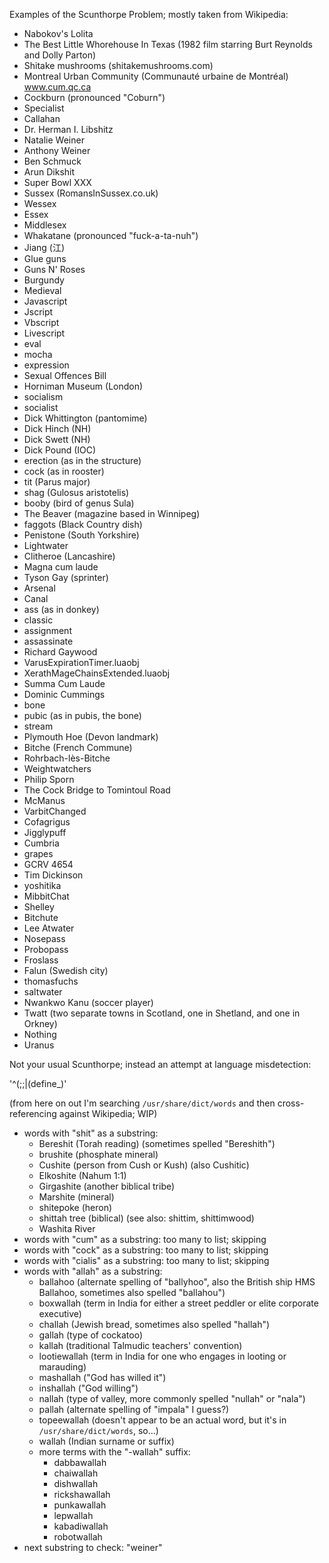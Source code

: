 Examples of the Scunthorpe Problem; mostly taken from Wikipedia:

- Nabokov's Lolita
- The Best Little Whorehouse In Texas (1982 film starring Burt Reynolds and Dolly Parton)
- Shitake mushrooms (shitakemushrooms.com)
- Montreal Urban Community (Communauté urbaine de Montréal) www.cum.qc.ca
- Cockburn (pronounced "Coburn")
- Specialist
- Callahan
- Dr. Herman I. Libshitz
- Natalie Weiner
- Anthony Weiner
- Ben Schmuck
- Arun Dikshit
- Super Bowl XXX
- Sussex (RomansInSussex.co.uk)
- Wessex
- Essex
- Middlesex
- Whakatane (pronounced "fuck-a-ta-nuh")
- Jiang (江)
- Glue guns
- Guns N' Roses
- Burgundy
- Medieval
- Javascript
- Jscript
- Vbscript
- Livescript
- eval
- mocha
- expression
- Sexual Offences Bill
- Horniman Museum (London)
- socialism
- socialist
- Dick Whittington (pantomime)
- Dick Hinch (NH)
- Dick Swett (NH)
- Dick Pound (IOC)
- erection (as in the structure)
- cock (as in rooster)
- tit (Parus major)
- shag (Gulosus aristotelis)
- booby (bird of genus Sula)
- The Beaver (magazine based in Winnipeg)
- faggots (Black Country dish)
- Penistone (South Yorkshire)
- Lightwater
- Clitheroe (Lancashire)
- Magna cum laude
- Tyson Gay (sprinter)
- Arsenal
- Canal
- ass (as in donkey)
- classic
- assignment
- assassinate
- Richard Gaywood
- VarusExpirationTimer.luaobj
- XerathMageChainsExtended.luaobj
- Summa Cum Laude
- Dominic Cummings
- bone
- pubic (as in pubis, the bone)
- stream
- Plymouth Hoe (Devon landmark)
- Bitche (French Commune)
- Rohrbach-lès-Bitche
- Weightwatchers
- Philip Sporn
- The Cock Bridge to Tomintoul Road
- McManus
- VarbitChanged
- Cofagrigus
- Jigglypuff
- Cumbria
- grapes
- GCRV 4654
- Tim Dickinson
- yoshitika
- MibbitChat
- Shelley
- Bitchute
- Lee Atwater
- Nosepass
- Probopass
- Froslass
- Falun (Swedish city)
- thomasfuchs
- saltwater
- Nwankwo Kanu (soccer player)
- Twatt (two separate towns in Scotland, one in Shetland, and one in Orkney)
- Nothing
- Uranus

Not your usual Scunthorpe; instead an attempt at language misdetection:

'^(;;|\(define_)'

(from here on out I'm searching `/usr/share/dict/words` and then cross-referencing against Wikipedia; WIP)

- words with "shit" as a substring:
  - Bereshit (Torah reading) (sometimes spelled "Bereshith")
  - brushite (phosphate mineral)
  - Cushite (person from Cush or Kush) (also Cushitic)
  - Elkoshite (Nahum 1:1)
  - Girgashite (another biblical tribe)
  - Marshite (mineral)
  - shitepoke (heron)
  - shittah tree (biblical) (see also: shittim, shittimwood)
  - Washita River
- words with "cum" as a substring: too many to list; skipping
- words with "cock" as a substring: too many to list; skipping
- words with "cialis" as a substring: too many to list; skipping
- words with "allah" as a substring:
  - ballahoo (alternate spelling of "ballyhoo", also the British ship HMS Ballahoo, sometimes also spelled "ballahou")
  - boxwallah (term in India for either a street peddler or elite corporate executive)
  - challah (Jewish bread, sometimes also spelled "hallah")
  - gallah (type of cockatoo)
  - kallah (traditional Talmudic teachers' convention)
  - lootiewallah (term in India for one who engages in looting or marauding)
  - mashallah ("God has willed it")
  - inshallah ("God willing")
  - nallah (type of valley, more commonly spelled "nullah" or "nala")
  - pallah (alternate spelling of "impala" I guess?)
  - topeewallah (doesn't appear to be an actual word, but it's in `/usr/share/dict/words`, so...)
  - wallah (Indian surname or suffix)
  - more terms with the "-wallah" suffix:
    - dabbawallah
    - chaiwallah
    - dishwallah
    - rickshawallah
    - punkawallah
    - lepwallah
    - kabadiwallah
    - robotwallah
- next substring to check: "weiner"   


